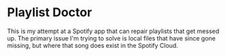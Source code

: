 # Playlist Doctor #

This is my attempt at a Spotify app that can repair playlists that get messed up.
The primary issue I'm trying to solve is local files that have since gone missing,
but where that song does exist in the Spotify Cloud.

